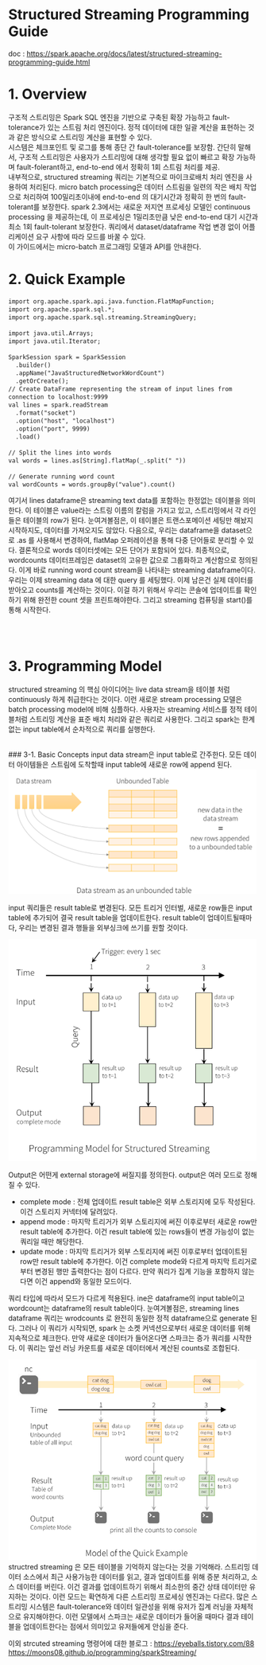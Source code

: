 # Structured Streaming Programming Guide
doc : https://spark.apache.org/docs/latest/structured-streaming-programming-guide.html   

# 1. Overview

구조적 스트리밍은 Spark SQL 엔진을 기반으로 구축된 확장 가능하고 fault-tolerance가 있는 스트림 처리 엔진이다. 정적 데이터에 대한 일괄 계산을 표현하는 것과 같은 방식으로 스트리밍 계산을 표현할 수 있다.   
시스템은 체크포인트 및 로그를 통해 종단 간 fault-tolerance를 보장함. 간단히 말해서, 구조적 스트리밍은 사용자가 스트리밍에 대해 생각할 필요 없이 빠르고 확장 가능하며 fault-folerant하고, end-to-end 에서 정확히 1회 스트림 처리를 제공.    
내부적으로, structured streaming 쿼리는 기본적으로 마이크로배치 처리 엔진을 사용하여 처리된다. micro batch processing은 데이터 스트림을 일련의 작은 배치 작업으로 처리하여 100밀리초이내에 end-to-end 의 대기시간과 정확히 한 번의 fault-tolerant를 보장한다. spark 2.3에서는 새로운 저지연 프로세싱 모델인 continuous processing 을 제공하는데, 이 프로세싱은 1밀리초만큼 낮은 end-to-end 대기 시간과 최소 1회 fault-tolerant 보장한다. 쿼리에서 dataset/dataframe 작업 변경 없이 어플리케이션 요구 사항에 따라 모드를 바꿀 수 있다.    
이 가이드에서는 micro-batch 프로그래밍 모델과 API를 안내한다.    

# 2. Quick Example

```
import org.apache.spark.api.java.function.FlatMapFunction;
import org.apache.spark.sql.*;
import org.apache.spark.sql.streaming.StreamingQuery;

import java.util.Arrays;
import java.util.Iterator;

SparkSession spark = SparkSession
  .builder()
  .appName("JavaStructuredNetworkWordCount")
  .getOrCreate();
// Create DataFrame representing the stream of input lines from connection to localhost:9999
val lines = spark.readStream
  .format("socket")
  .option("host", "localhost")
  .option("port", 9999)
  .load()

// Split the lines into words
val words = lines.as[String].flatMap(_.split(" "))

// Generate running word count
val wordCounts = words.groupBy("value").count()
```
여기서 lines dataframe은 streaming text data를 포함하는 한정없는 데이블을 의미한다. 이 테이블은 value라는 스트링 이름의 칼럼을 가지고 있고, 스트리밍에서 각 라인들은 테이블의 row가 된다. 눈여겨볼점은, 이 테이블은 트랜스포메이션 세팅만 해놨지 시작하지도, 데이터를 가져오지도 않았다. 다음으로, 우리는 dataframe을 dataset으로 .as 를 사용해서 변경하여, flatMap 오퍼레이션을 통해 다중 단어들로 분리할 수 있다. 결론적으로 words 데이터셋에는 모든 단어가 포함되어 있다. 최종적으로, wordcounts 데이터프레임은 dataset의 고유한 값으로 그룹화하고 계산함으로 정의된다. 이게 바로 running word count stream을 나타내는 streaming dataframe이다.
우리는 이제 streaming data 에 대한 query 를 세팅했다. 이제 남은건 실제 데이터를 받아오고 counts를 계산하는 것이다. 이걸 하기 위해서 우리는 콘솔에 업데이트를 확인하기 위해 완전한 count 셋을 프린트해야한다. 그리고 streaming 컴퓨팅을 start()를 통해 시작한다.


<br/><br/>

# 3. Programming Model

structured streaming 의 핵심 아이디어는 live data stream을 테이블 처럼 continuously 하게 취급한다는 것이다. 이런 새로운 stream processing 모델은 batch processing model에 비해 심플하다. 사용자는 streaming 서비스를 정적 테이블처럼 스트리밍 계산을 표준 배치 처리와 같은 쿼리로 사용한다. 그리고 spark는 한계없는 input table에서 순차적으로 쿼리를 실행한다.
    
   <br/>
### 3-1. Basic Concepts
input data stream은 input table로 간주한다. 모든 데이터 아이템들은 스트림에 도착할때 input table에 새로운 row에 append 된다.   

<img src="https://github.com/kimhagyeong/Tech_Diary/blob/main/static/spark_4.png" width="500px"/>

input 쿼리들은 result table로 변경된다. 모든 트리거 인터벌, 새로운 row들은 input table에 추가되어 결국 result table을 업데이트한다. result table이 업데이트될때마다, 우리는 변경된 결과 행들을 외부싱크에 쓰기를 원할 것이다.    

<img src="https://github.com/kimhagyeong/Tech_Diary/blob/main/static/spark4_2.png" width="500px" />

Output은 어떤게 external storage에 써질지를 정의한다. output은 여러 모드로 정해질 수 있다.    
- complete mode : 전체 업데이트 result table은 외부 스토리지에 모두 작성된다. 이건 스토리지 커넥터에 달려있다.    
- append mode : 마지막 트리거가 외부 스토리지에 써진 이후로부터 새로운 row만 result table에 추가한다. 이건 result table에 있는 rows들이 변경 가능성이 없는 쿼리일 때만 해당한다.    
- update mode : 마지막 트리거가 외부 스토리지에 써진 이후로부터 업데이트된 row만 result table에 추가한다. 이건 complete mode와 다르게 마지막 트리거로 부터 변경된 행만 출력한다는 점이 다르다. 만약 쿼리가 집계 기능을 포함하지 않는다면 이건 append와 동일한 모드이다.    

쿼리 타입에 따라서 모드가 다르게 적용된다.
ine은 dataframe의 input table이고 wordcount는 dataframe의 result table이다. 눈여겨볼점은, streaming lines dataframe 쿼리는 wrodcounts 로 완전히 동일한 정적 dataframe으로 generate 된다. 그러나 이 쿼리가 시작되면, spark 는 소켓 커넥션으로부터 새로운 데이터를 위해 지속적으로 체크한다. 만약 새로운 데이터가 들어온다면 스파크는 증가 쿼리를 시작한다. 이 쿼리는 앞선 러닝 카운트를 새로운 데이터에서 계산된 counts로 조합된다.

<img src="https://github.com/kimhagyeong/Tech_Diary/blob/main/static/spark4_3.png" width="500px" />
structred streaming 은 모든 테이블을 기억하지 않는다는 것을 기억해라. 스트리밍 데이터 소스에서 최근 사용가능한 데이터를 읽고, 결과 업데이트를 위해 증분 처리하고, 소스 데이터를 버린다. 이건 결과를 업데이트하기 위해서 최소한의 중간 상태 데이터만 유지하는 것이다.    
이런 모드는 확연하게 다른 스트리밍 프로세싱 엔진과는 다르다. 많은 스트리밍 시스템은 fault-tolerance와 데이터 일관성을 위해 유저가 집계 러닝을 자체적으로 유지해야한다. 이런 모델에서 스파크는 새로운 데이터가 들어올 때마다 결과 테이블을 업데이트한다는 점에서 의미있고 유저들에게 안심을 준다. 

이외 strcuted streaming 명령어에 대한 블로그 : https://eyeballs.tistory.com/88   
https://moons08.github.io/programming/sparkStreaming/

